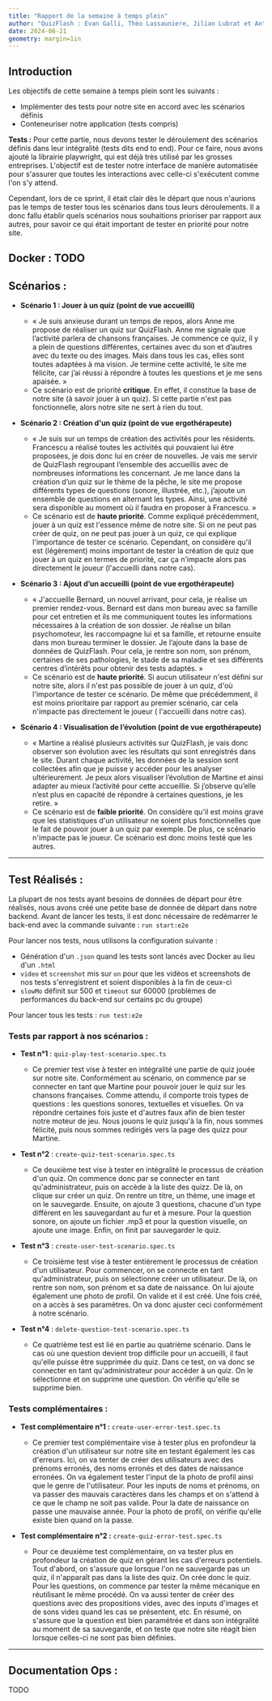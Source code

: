 ```yaml
---
title: "Rapport de la semaine à temps plein"
author: "QuizFlash : Evan Galli, Théo Lassauniere, Jilian Lubrat et Antoine-Marie Michelozzi"
date: 2024-06-21
geometry: margin=1in
---
```


## Introduction

Les objectifs de cette semaine à temps plein sont les suivants :

- Implémenter des tests pour notre site en accord avec les scénarios définis
- Conteneuriser notre application (tests compris)

**Tests :**
Pour cette partie, nous devons tester le déroulement des scénarios définis dans leur intégralité (tests dits end to end). Pour ce faire, nous avons ajouté la
librairie playwright, qui est déjà très utilisé par les grosses entreprises. L'objectif est de tester notre interface de manière automatisée pour s'assurer que
toutes les interactions avec celle-ci s'exécutent comme l'on s'y attend.

Cependant, lors de ce sprint, il était clair dès le départ que nous n'aurions pas le temps de tester tous les scénarios dans tous leurs déroulements. Il a donc
fallu établir quels scénarios nous souhaitions prioriser par rapport aux autres, pour savoir ce qui était important de tester en priorité pour notre site.

**Docker :**
TODO
----

## Scénarios :

- **Scénario 1 : Jouer à un quiz (point de vue accueilli)**
    - « Je suis anxieuse durant un temps de repos, alors Anne me propose de réaliser un quiz sur QuizFlash. Anne me signale que l’activité parlera de chansons
      françaises. Je commence ce quiz, il y a plein de questions différentes, certaines avec du son et d’autres avec du texte ou des images. Mais dans tous les
      cas, elles sont toutes adaptées à ma vision. Je termine cette activité, le site me félicite, car j’ai réussi à répondre à toutes les questions et je me
      sens apaisée. »
    - Ce scénario est de priorité **critique**. En effet, il constitue la base de notre site (à savoir jouer à un quiz). Si cette partie n'est pas
      fonctionnelle, alors notre site ne sert à rien du tout.


- **Scénario 2 : Création d'un quiz (point de vue ergothérapeute)**
    - « Je suis sur un temps de création des activités pour les résidents. Francescu a réalisé toutes les activités qui pouvaient lui être proposées, je dois
      donc lui en créer de nouvelles. Je vais me servir de QuizFlash regroupant l’ensemble des accueillis avec de nombreuses informations les concernant. Je me
      lance dans la création d’un quiz sur le thème de la pêche, le site me propose différents types de questions (sonore, illustrée, etc.), j’ajoute un
      ensemble de questions en alternant les types. Ainsi, une activité sera disponible au moment où il faudra en proposer à Francescu. »
    - Ce scénario est de **haute priorité**. Comme expliqué précédemment, jouer à un quiz est l'essence même de notre site. Si on ne peut pas créer de quiz,
      on ne peut pas jouer à un quiz, ce qui explique l'importance de tester ce scénario. Cependant, on considère qu'il est (légèrement) moins important de
      tester la création de quiz que jouer à un quiz en termes de priorité, car ça n'impacte alors pas directement le joueur (l'accueilli dans notre cas).


- **Scénario 3 : Ajout d’un accueilli (point de vue ergothérapeute)**
    - « J'accueille Bernard, un nouvel arrivant, pour cela, je réalise un premier rendez-vous. Bernard est dans mon bureau avec sa famille pour cet entretien et
      ils me communiquent toutes les informations nécessaires à la création de son dossier. Je réalise un bilan psychomoteur, les raccompagne lui et sa famille,
      et retourne ensuite dans mon bureau terminer le dossier. Je l’ajoute dans la base de données de QuizFlash. Pour cela, je rentre son nom, son prénom,
      certaines de ses pathologies, le stade de sa maladie et ses différents centres d’intérêts pour obtenir des tests adaptés. »
    - Ce scénario est de **haute priorité**. Si aucun utilisateur n'est défini sur notre site, alors il n'est pas possible de jouer à un quiz, d'où l'importance
      de tester ce scénario. De même que précédemment, il est moins prioritaire par rapport au premier scénario, car cela n'impacte pas directement le joueur (
      l'accueilli dans notre cas).


- **Scénario 4 : Visualisation de l’évolution (point de vue ergothérapeute)**
    - « Martine a réalisé plusieurs activités sur QuizFlash, je vais donc observer son évolution avec les résultats qui sont enregistrés dans le site. Durant
      chaque activité, les données de la session sont collectées afin que je puisse y accéder pour les analyser ultérieurement. Je peux alors visualiser
      l’évolution de Martine et ainsi adapter au mieux l’activité pour cette accueillie. Si j’observe qu’elle n’est plus en capacité de répondre à certaines
      questions, je les retire. »
    - Ce scénario est de **faible priorité**. On considère qu'il est moins grave que les statistiques d'un utilisateur ne soient plus fonctionnelles que le fait
      de pouvoir jouer à un quiz par exemple. De plus, ce scénario n'impacte pas le joueur. Ce scénario est donc moins testé que les autres.

----

## Test Réalisés :

La plupart de nos tests ayant besoins de données de départ pour être réalisés, nous avons créé une petite base de donnée de départ dans notre backend. Avant de
lancer les tests, il est donc nécessaire de redémarrer le back-end avec la commande suivante : ``run start:e2e``

Pour lancer nos tests, nous utilisons la configuration suivante :

- Génération d'un ``.json`` quand les tests sont lancés avec Docker au lieu d'un ``.html``
- ``video`` et ``screenshot`` mis sur ``on`` pour que les vidéos et screenshots de nos tests s'enregistrent et soient disponibles à la fin de ceux-ci
- ``slowMo`` définit sur 500 et ``timeout`` sur 60000 (problèmes de performances du back-end sur certains pc du groupe)

Pour lancer tous les tests : ``run test:e2e``

### Tests par rapport à nos scénarios :

- **Test n°1** : ``quiz-play-test-scenario.spec.ts``
    - Ce premier test vise à tester en intégralité une partie de quiz jouée sur notre site. Conformément au scénario, on commence par se connecter en tant que
      Martine pour pouvoir jouer le quiz sur les chansons françaises. Comme attendu, il comporte trois types de questions : les questions sonores, textuelles et
      visuelles. On va répondre certaines fois juste et d'autres faux afin de bien tester notre moteur de jeu. Nous jouons le quiz jusqu'à la fin, nous sommes
      félicité, puis nous sommes redirigés vers la page des quizz pour Martine.


- **Test n°2** : ``create-quiz-test-scenario.spec.ts``
    - Ce deuxième test vise à tester en intégralité le processus de création d'un quiz. On commence donc par se connecter en tant qu'administrateur, puis on
      accède à la liste des quizz. De là, on clique sur créer un quiz. On rentre un titre, un thème, une image et on le sauvegarde. Ensuite, on ajoute 3
      questions, chacune d'un type différent en les sauvegardant au fur et à mesure. Pour la question sonore, on ajoute un fichier .mp3 et pour la question
      visuelle, on ajoute une image. Enfin, on finit par sauvegarder le quiz.


- **Test n°3** : ``create-user-test-scenario.spec.ts``
    - Ce troisième test vise à tester entièrement le processus de création d'un utilisateur. Pour commencer, on se connecte en tant qu'administrateur, puis on
      sélectionne créer un utilisateur. De là, on rentre son nom, son prénom et sa date de naissance. On lui ajoute également une photo de profil. On valide et
      il est créé. Une fois créé, on a accès à ses paramètres. On va donc ajuster ceci conformément à notre scénario.


- **Test n°4** : ``delete-question-test-scenario.spec.ts``
    - Ce quatrième test est lié en partie au quatrième scénario. Dans le cas où une question devient trop difficile pour un accueilli, il faut qu'elle puisse
      être supprimée du quiz. Dans ce test, on va donc se connecter en tant qu'administrateur pour accéder à un quiz. On le sélectionne et on supprime une
      question. On vérifie qu'elle se supprime bien.

### Tests complémentaires :

- **Test complémentaire n°1 :** ``create-user-error-test.spec.ts``
    - Ce premier test complémentaire vise à tester plus en profondeur la création d'un utilisateur sur notre site en testant également les cas d'erreurs. Ici,
      on va tenter de créer des utilisateurs avec des prénoms erronés, des noms erronés et des dates de naissance erronées. On va également tester l'input de la
      photo de profil ainsi que le genre de l'utilisateur. Pour les inputs de noms et prénoms, on va passer des mauvais caractères dans les champs et on
      s'attend à ce que le champ ne soit pas valide. Pour la date de naissance on passe une mauvaise année. Pour la photo de profil, on vérifie qu'elle existe
      bien quand on la passe.


- **Test complémentaire n°2 :** ``create-quiz-error-test.spec.ts``
    - Pour ce deuxième test complémentaire, on va tester plus en profondeur la création de quiz en gérant les cas d'erreurs potentiels. Tout d'abord, on
      s'assure que lorsque l'on ne sauvegarde pas un quiz, il n'apparaît pas dans la liste des quiz. On crée donc le quiz. Pour les questions, on commence par
      tester la même mécanique en réutilisant le même procédé. On va aussi tenter de créer des questions avec des propositions vides, avec des inputs d'images
      et de sons vides quand les cas se présentent, etc. En résumé, on s'assure que la question est bien paramétrée et dans son intégralité au moment de sa
      sauvegarde, et on teste que notre site réagit bien lorsque celles-ci ne sont pas bien définies.

----

## Documentation Ops :

TODO